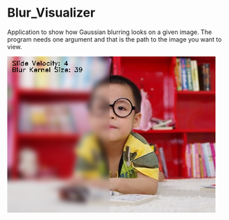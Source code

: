 # Blur_Visualizer

Application to show how Gaussian blurring looks on a given image. The program needs one argument and that is the path to the image you want to view.

![Blurred Image](/test_images/boy_blurred.png)
